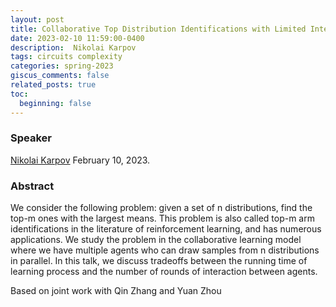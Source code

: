```yaml
---
layout: post
title: Collaborative Top Distribution Identifications with Limited Interaction
date: 2023-02-10 11:59:00-0400
description:  Nikolai Karpov
tags: circuits complexity
categories: spring-2023
giscus_comments: false
related_posts: true
toc:
  beginning: false
---
```


### Speaker 

[Nikolai Karpov](https://nkkarpov.github.io)
February 10, 2023. 


### Abstract
We consider the following problem: given a set of n distributions, find the top-m ones with the largest means. This problem is also called top-m arm identifications in the literature of reinforcement learning, and has numerous applications. We study the problem in the collaborative learning model where we have multiple agents who can draw samples from n distributions in parallel. In this talk, we discuss tradeoffs between the running time of learning process and the number of rounds of interaction between agents.

Based on joint work with Qin Zhang and Yuan Zhou
